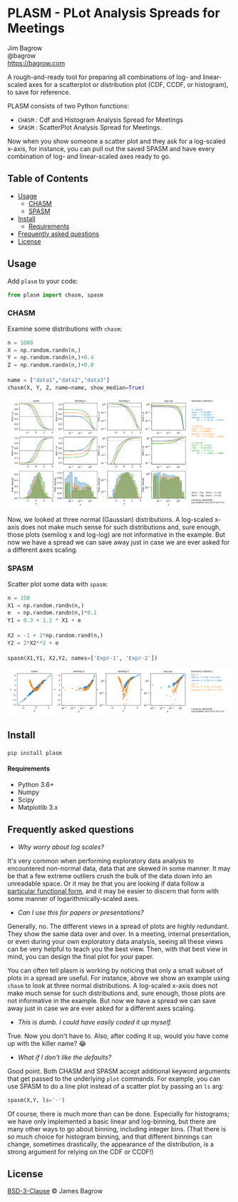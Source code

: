 # PLASM - PLot Analysis Spreads for Meetings

Jim Bagrow  
@bagrow  
https://bagrow.com

A rough-and-ready tool for preparing all combinations of log- and linear-scaled axes for a scatterplot or distribution plot (CDF, CCDF, or histogram), to save for reference.

PLASM consists of two Python functions:

- `CHASM` : Cdf and Histogram Analysis Spread for Meetings
- `SPASM` : ScatterPlot Analysis Spread for Meetings.

Now when you show someone a scatter plot and they ask for a log-scaled x-axis,
for instance, you can pull out the saved SPASM and have every combination of
log- and linear-scaled axes ready to go.


## Table of Contents

* [Usage](#usage)
	+ [CHASM](#chasm)
	+ [SPASM](#spasm)
* [Install](#install)
	- [Requirements](#requirements)
* [Frequently asked questions](#frequently-asked-questions)
* [License](#license)

## Usage

Add `plasm` to your code:
```python
from plasm import chasm, spasm
```

### CHASM

Examine some distributions with `chasm`:

```python
n = 1000
X = np.random.randn(n,)
Y = np.random.randn(n,)+0.4
Z = np.random.randn(n,)+0.8

name = ["data1","data2","data3"]
chasm(X, Y, Z, name=name, show_median=True)
```

![Example CHASM output](figures/example-chasm.png)

Now, we looked at three normal (Gaussian) distributions.
A log-scaled x-axis does not make much sense for such distributions and, sure enough, those plots (semilog x and log-log) are not informative in the example. But now we have a spread we can save away just in case we are ever asked for a different axes scaling. 

### SPASM

Scatter plot some data with `spasm`:
```python
n = 150
X1 = np.random.randn(n,)
e  = np.random.randn(n,)*0.1
Y1 = 0.3 + 1.2 * X1 + e

X2 = -1 + 2*np.random.rand(n,)
Y2 = 2*X2**2 + e

spasm(X1,Y1, X2,Y2, names=['Expr-1', 'Expr-2'])
```
![Example CHASM output](figures/example-spasm.png)



## Install

`pip install plasm`

#### Requirements

* Python 3.6+
* Numpy
* Scipy
* Matplotlib 3.x



## Frequently asked questions

* _Why worry about log scales?_

It's very common when performing exploratory data analysis to encountered non-normal data, data that are skewed in some manner. It may be that a few extreme outliers crush the bulk of the data down into an unreadable space. Or it may be that you are looking if data follow a [particular functional form](https://en.wikipedia.org/wiki/Power_law#Power-law_functions), and it may be easier to discern that form with some manner of logarithmically-scaled axes.

* _Can I use this for papers or presentations?_

Generally, no. The different views in a spread of plots are highly redundant. They show
the same data over and over. In a meeting, internal presentation, or even during your own exploratory data analysis, seeing all these views can be very helpful to teach you the best view.  Then, with that best view in mind, you can design the final plot for your paper.

You can often tell plasm is working by noticing that only a small subset of plots in a spread are useful. For instance, above we show an example using `chasm` to look at three normal distributions. A log-scaled x-axis does not make much sense for such distributions and, sure enough, those plots are not informative in the example. But now we have a spread we can save away just in case we are ever asked for a different axes scaling.


* _This is dumb. I could have easily coded it up myself._

True. Now you don't have to. Also, after coding it up, would you have come up with the killer name? :joy:


* _What if I don't like the defaults?_

Good point. Both CHASM and SPASM accept additional keyword arguments that get passed to the underlying `plot` commands. For example, you can use SPASM to do a line plot instead of a scatter plot by passing an `ls` arg:

```python
spasm(X,Y, ls='-')
```

Of course, there is much more than can be done. Especially for histograms; we have only implemented a basic linear and log-binning, but there are many other ways to go about binning, including integer bins. (That there is so much choice for histogram binning, and that different binnings can change, sometimes drastically, the appearance of the distribution, is a strong argument for relying on the CDF or CCDF!)


## License

[BSD-3-Clause](LICENSE) © James Bagrow
